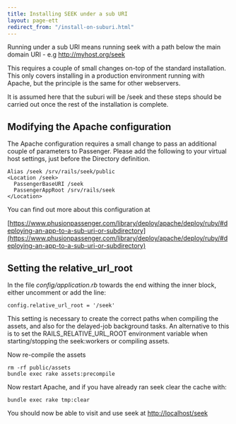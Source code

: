 ```yaml
---
title: Installing SEEK under a sub URI
layout: page-ett
redirect_from: "/install-on-suburi.html"
---
```



Running under a sub URI means running seek with a path below the main domain
URI - e.g http://myhost.org/seek

This requires a couple of small changes on-top of the standard installation.
This only covers installing in a production environment running with Apache,
but the principle is the same for other webservers.

It is assumed here that the suburi will be /seek and these steps should be
carried out once the rest of the installation is complete.

## Modifying the Apache configuration

The Apache configuration requires a small change to pass an additional couple
of parameters to Passenger. Please add the following to your virtual host
settings, just before the Directory definition.

    Alias /seek /srv/rails/seek/public
    <Location /seek>
      PassengerBaseURI /seek
      PassengerAppRoot /srv/rails/seek
    </Location>

You can find out more about this configuration at

[https://www.phusionpassenger.com/library/deploy/apache/deploy/ruby/#deploying-an-app-to-a-sub-uri-or-subdirectory](https://www.phusionpassenger.com/library/deploy/apache/deploy/ruby/#deploying-an-app-to-a-sub-uri-or-subdirectory)

## Setting the relative_url_root

In the file *config/application.rb* towards the end withing the inner block,
either uncomment or add the line:

    config.relative_url_root = '/seek'

This setting is necessary to create the correct paths when compiling the
assets, and also for the delayed-job background tasks. An alternative to this
is to set the RAILS_RELATIVE_URL_ROOT environment variable when
starting/stopping the seek:workers or compiling assets.

Now re-compile the assets

    rm -rf public/assets
    bundle exec rake assets:precompile

Now restart Apache, and if you have already ran seek clear the cache with:

    bundle exec rake tmp:clear

You should now be able to visit and use seek at [http://localhost/seek](http://localhost/seek)
